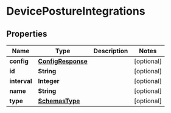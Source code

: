 # DevicePostureIntegrations

## Properties
Name | Type | Description | Notes
------------ | ------------- | ------------- | -------------
**config** | [**ConfigResponse**](ConfigResponse.md) |  |  [optional]
**id** | **String** |  |  [optional]
**interval** | **Integer** |  |  [optional]
**name** | **String** |  |  [optional]
**type** | [**SchemasType**](SchemasType.md) |  |  [optional]
